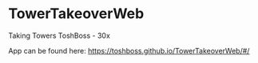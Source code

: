 # TowerTakeoverWeb
Taking Towers
ToshBoss  - 30x

App can be found here: https://toshboss.github.io/TowerTakeoverWeb/#/
